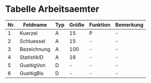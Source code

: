 # Tabelle Arbeitsaemter

Nr.|Feldname|Typ|Größe|Funktion|Bemerkung
---|---|---|---|---|---
1|Kuerzel|A|15|P|-
2|Schluessel|A|15|-|-
3|Bezeichnung|A|100|-|-
4|StatistikID|A|16|-|-
5|GueltigVon|D|-|-|-
6|GueltigBis|D|-|-|-
